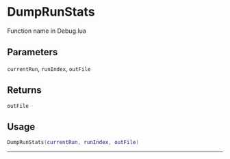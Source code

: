 # DumpRunStats
Function name in Debug.lua
## Parameters
`currentRun`, `runIndex`, `outFile`
## Returns
`outFile`
## Usage
```lua
DumpRunStats(currentRun, runIndex, outFile)
```
---
